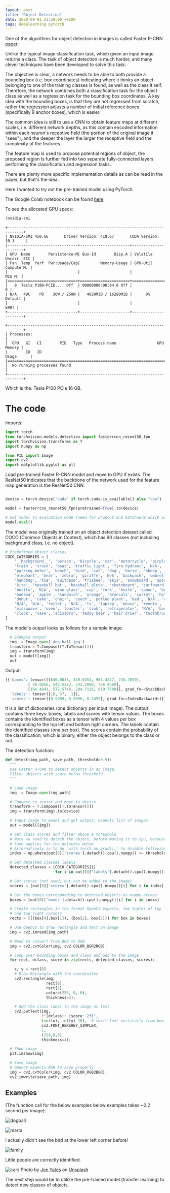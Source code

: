 ```yaml
---
layout: post
title: "Object Detection"
date: 2020-09-01 21:50:00 +0100
tags: deeplearning pytorch
---
```


One of the algorithms for object detection in images is called
Faster R-CNN [paper](https://arxiv.org/abs/1506.01497).

Unlike the typical image classification task, which given an input image returns a class. The task of object detection is much harder, and many clever techniques have been developed to solve this task.

The objective is clear, a network needs to be able to both provide a bounding box (i.e. box coordinates) indicating where it thinks an object belonging to one of the training classes is found, as well as the class it self. Therefore, the network combines both a classification task for the object class as well as a regression task for the bounding box coordinates. A key idea with the bounding boxes, is that they are not regressed from scratch, rather the regression adjusts a number of initial reference boxes (specifically 9 anchor boxes), which is easier.

The common idea is still to use a CNN to obtain feature maps at different scales, i.e. different network depths, as this contain encoded information within each neuron's receptive field (the portion of the original image it "sees"), and the deeper the layer the larger the receptive field and the complexity of the features.

The feature map is used to propose potential regions of object, the proposed region is further fed into two separate fully-connected layers performing the classification and regression tasks.

There are plenty more specific implementation details as can be read in the paper, but that's the idea.

Here I wanted to try out the pre-trained model using PyTorch.

The Google Colab notebook can be found [here](https://colab.research.google.com/drive/1zt--4f1v1o9Mmd481xKfYI4aF8Z9vhxm?usp=sharing).

To see the allocated GPU specs:

```bash
!nvidia-smi
```

```
+-----------------------------------------------------------------------------+
| NVIDIA-SMI 450.66       Driver Version: 418.67       CUDA Version: 10.1     |
|-------------------------------+----------------------+----------------------+
| GPU  Name        Persistence-M| Bus-Id        Disp.A | Volatile Uncorr. ECC |
| Fan  Temp  Perf  Pwr:Usage/Cap|         Memory-Usage | GPU-Util  Compute M. |
|                               |                      |               MIG M. |
|===============================+======================+======================|
|   0  Tesla P100-PCIE...  Off  | 00000000:00:04.0 Off |                    0 |
| N/A   49C    P0    36W / 250W |   4020MiB / 16280MiB |      0%      Default |
|                               |                      |                 ERR! |
+-------------------------------+----------------------+----------------------+

+-----------------------------------------------------------------------------+
| Processes:                                                                  |
|  GPU   GI   CI        PID   Type   Process name                  GPU Memory |
|        ID   ID                                                   Usage      |
|=============================================================================|
|  No running processes found                                                 |
+-----------------------------------------------------------------------------+
```

Which is the: Tesla P100 PCIe 16 GB.

# The code

Imports:

```python
import torch
from torchvision.models.detection import fasterrcnn_resnet50_fpn
import torchvision.transforms as T
import numpy as np

from PIL import Image
import cv2
import matplotlib.pyplot as plt
```

Load pre-trained Faster R-CNN model and move to GPU if exists.
The ResNet50 indicates that the backbone of the network used for the feature map generation is the ResNet50 CNN.

```python

device = torch.device('cuda' if torch.cuda.is_available() else "cpu")

model = fasterrcnn_resnet50_fpn(pretrained=True).to(device)

# Set model to evaluation mode (need for dropout and batchnorm which work differently under training and evaluation)
model.eval()
```

The model was originally trained on an object detection dataset called COCO (Common Objects in Context),
which has 90 classes (not including background class, i.e. no object).

```python
# Predefined object classes
COCO_CATEGORIES = [
    '__background__', 'person', 'bicycle', 'car', 'motorcycle', 'airplane', 'bus',
    'train', 'truck', 'boat', 'traffic light', 'fire hydrant', 'N/A', 'stop sign',
    'parking meter', 'bench', 'bird', 'cat', 'dog', 'horse', 'sheep', 'cow',
    'elephant', 'bear', 'zebra', 'giraffe', 'N/A', 'backpack', 'umbrella', 'N/A', 'N/A',
    'handbag', 'tie', 'suitcase', 'frisbee', 'skis', 'snowboard', 'sports ball',
    'kite', 'baseball bat', 'baseball glove', 'skateboard', 'surfboard', 'tennis racket',
    'bottle', 'N/A', 'wine glass', 'cup', 'fork', 'knife', 'spoon', 'bowl',
    'banana', 'apple', 'sandwich', 'orange', 'broccoli', 'carrot', 'hot dog', 'pizza',
    'donut', 'cake', 'chair', 'couch', 'potted plant', 'bed', 'N/A', 'dining table',
    'N/A', 'N/A', 'toilet', 'N/A', 'tv', 'laptop', 'mouse', 'remote', 'keyboard', 'cell phone',
    'microwave', 'oven', 'toaster', 'sink', 'refrigerator', 'N/A', 'book',
    'clock', 'vase', 'scissors', 'teddy bear', 'hair drier', 'toothbrush'
]
```

The model's output looks as follows for a sample image:

```python
  # Example output
  img  = Image.open('dog_ball.jpg')
  transform = T.Compose([T.ToTensor()])
  img = transform(img)
  out = model([img])
  out
```

Output:

```python
[{'boxes': tensor([[646.0035, 449.6353, 905.4247, 735.7059],
          [ 49.0856, 543.5223, 242.2890, 736.4569],
          [164.4843, 577.5748, 204.7126, 619.7700]], grad_fn=<StackBackward>),
  'labels': tensor([18, 37,  1]),
  'scores': tensor([0.9989, 0.9896, 0.2459], grad_fn=<IndexBackward>)}]
```

It is a list of dictionaries (one dictionary per input image).
The output contains three keys: boxes, labels and scores with tensor values.
The boxes contains the identified boxes as a tensor with 4 values per box corresponding to the top left and bottom right corners.
The labels contain the identified classes (one per box).
The scores contain the probability of the classification, which is binary, either the object belongs to the class or not.

The detection function:

```python
def detect(img_path, save_path, threshold=0.9):
  """
  Use Faster R-CNN to detect objects in an image.
  Filter objects with score below threshold
  """

  # Load image
  img  = Image.open(img_path)

  # Convert to tensor and move to device
  transform = T.Compose([T.ToTensor()])
  img = transform(img).to(device)

  # Input image to model and get output, expects list of images
  out = model([img])

  # Get class scores and filter above a threshold
  # Note we need to detach the object, before moving it to cpu, because it is part of the computation graph.
  # Same applies for the detaches below
  # Alternatively is to do `with torch.no_grad():` to disable following operations on the object
  indxs = np.where(out[0]['scores'].detach().cpu().numpy() >= threshold)[0]

  # Get detected classes labels
  detected_classes = [COCO_CATEGORIES[i]
                      for i in out[0]['labels'].detach().cpu().numpy()[indxs]]

  # Get scores (not used, but can be added to the image)
  scores = [out[0]['scores'].detach().cpu().numpy()[i] for i in indxs]

  # Get the boxes corresponding to detected objects as numpy arrays
  boxes = [out[0]['boxes'].detach().cpu().numpy()[i] for i in indxs]

  # Create rectangles in the format OpenCV expects, two tuples of top left
  # and top right corners
  rects = [[(box[0],box[1]), (box[2], box[3])] for box in boxes]

  # Use OpenCV to draw rectangle and text on image
  img = cv2.imread(img_path)

  # Need to convert from BGR to RGB
  img = cv2.cvtColor(img, cv2.COLOR_BGR2RGB);

  # Loop over bounding boxes and class and add to the image
  for rect, dclass, score in zip(rects, detected_classes, scores):

    x, y = rect[0]
    # Draw Rectangle with the coordinates
    cv2.rectangle(img,
                  rect[0],
                  rect[1],
                  color=(255, 0, 0),
                  thickness=3);

    # Add the class label to the image as text
    cv2.putText(img,
                f"{dclass}: {score:.2f}",
                (int(x), int(y)-10),  # shift text vertically from box
                cv2.FONT_HERSHEY_SIMPLEX,
                1,
                (250,0,0),
                thickness=4);

  # Show image
  plt.imshow(img)

  # Save image
  # OpenCV expects BGR to save properly
  img = cv2.cvtColor(img, cv2.COLOR_RGB2BGR);
  cv2.imwrite(save_path, img)
```

## Examples

(The function call for the below examples below examples takes ~0.2 second per image):

![dogball](/assets/objectdetection/dog_ball_detected.jpg)

![marta](/assets/objectdetection/marta_parrot_detected.jpg)

I actually didn't see the bird at the lower left corner before!

![family](/assets/objectdetection/family_detected.jpg)

Little people are correctly identified.

![cars](/assets/objectdetection/cars_plane_detected.jpg)
<span>Photo by <a href="https://unsplash.com/@josephyates_?utm_source=unsplash&amp;utm_medium=referral&amp;utm_content=creditCopyText">Joe Yates</a> on <a href="https://unsplash.com/s/photos/cars-with-airplane?utm_source=unsplash&amp;utm_medium=referral&amp;utm_content=creditCopyText">Unsplash</a></span>

The next step would be to utilize the pre-trained model (transfer learning) to
detect new classes of objects.

